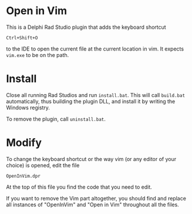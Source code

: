 # Open in Vim

This is a Delphi Rad Studio plugin that adds the keyboard shortcut

	Ctrl+Shift+O

to the IDE to open the current file at the current location in vim.
It expects `vim.exe` to be on the path.

# Install

Close all running Rad Studios and run `install.bat`. This will call `build.bat`
automatically, thus building the plugin DLL, and install it by writing the
Windows registry.

To remove the plugin, call `uninstall.bat`.

# Modify

To change the keyboard shortcut or the way vim (or any editor of your choice)
is opened, edit the file

	OpenInVim.dpr

At the top of this file you find the code that you need to edit.

If you want to remove the Vim part altogether, you should find and replace
all instances of "OpenInVim" and "Open in Vim" throughout all the files.

